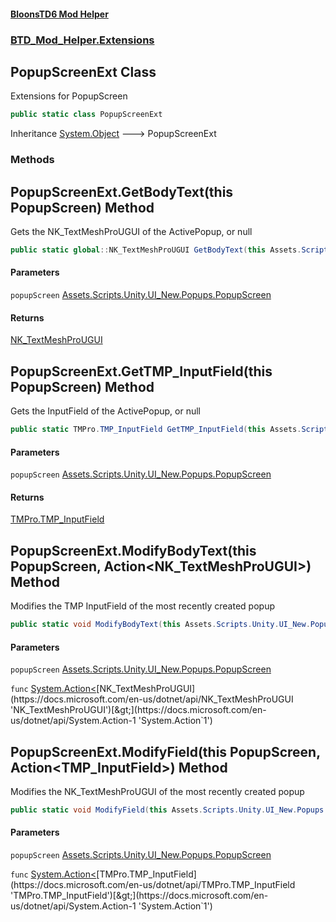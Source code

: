 #### [BloonsTD6 Mod Helper](README.md 'README')
### [BTD_Mod_Helper.Extensions](README.md#BTD_Mod_Helper.Extensions 'BTD_Mod_Helper.Extensions')

## PopupScreenExt Class

Extensions for PopupScreen

```csharp
public static class PopupScreenExt
```

Inheritance [System.Object](https://docs.microsoft.com/en-us/dotnet/api/System.Object 'System.Object') &#129106; PopupScreenExt
### Methods

<a name='BTD_Mod_Helper.Extensions.PopupScreenExt.GetBodyText(thisAssets.Scripts.Unity.UI_New.Popups.PopupScreen)'></a>

## PopupScreenExt.GetBodyText(this PopupScreen) Method

Gets the NK_TextMeshProUGUI of the ActivePopup, or null

```csharp
public static global::NK_TextMeshProUGUI GetBodyText(this Assets.Scripts.Unity.UI_New.Popups.PopupScreen popupScreen);
```
#### Parameters

<a name='BTD_Mod_Helper.Extensions.PopupScreenExt.GetBodyText(thisAssets.Scripts.Unity.UI_New.Popups.PopupScreen).popupScreen'></a>

`popupScreen` [Assets.Scripts.Unity.UI_New.Popups.PopupScreen](https://docs.microsoft.com/en-us/dotnet/api/Assets.Scripts.Unity.UI_New.Popups.PopupScreen 'Assets.Scripts.Unity.UI_New.Popups.PopupScreen')

#### Returns
[NK_TextMeshProUGUI](https://docs.microsoft.com/en-us/dotnet/api/NK_TextMeshProUGUI 'NK_TextMeshProUGUI')

<a name='BTD_Mod_Helper.Extensions.PopupScreenExt.GetTMP_InputField(thisAssets.Scripts.Unity.UI_New.Popups.PopupScreen)'></a>

## PopupScreenExt.GetTMP_InputField(this PopupScreen) Method

Gets the InputField of the ActivePopup, or null

```csharp
public static TMPro.TMP_InputField GetTMP_InputField(this Assets.Scripts.Unity.UI_New.Popups.PopupScreen popupScreen);
```
#### Parameters

<a name='BTD_Mod_Helper.Extensions.PopupScreenExt.GetTMP_InputField(thisAssets.Scripts.Unity.UI_New.Popups.PopupScreen).popupScreen'></a>

`popupScreen` [Assets.Scripts.Unity.UI_New.Popups.PopupScreen](https://docs.microsoft.com/en-us/dotnet/api/Assets.Scripts.Unity.UI_New.Popups.PopupScreen 'Assets.Scripts.Unity.UI_New.Popups.PopupScreen')

#### Returns
[TMPro.TMP_InputField](https://docs.microsoft.com/en-us/dotnet/api/TMPro.TMP_InputField 'TMPro.TMP_InputField')

<a name='BTD_Mod_Helper.Extensions.PopupScreenExt.ModifyBodyText(thisAssets.Scripts.Unity.UI_New.Popups.PopupScreen,System.Action_global__NK_TextMeshProUGUI_)'></a>

## PopupScreenExt.ModifyBodyText(this PopupScreen, Action<NK_TextMeshProUGUI>) Method

Modifies the TMP InputField of the most recently created popup

```csharp
public static void ModifyBodyText(this Assets.Scripts.Unity.UI_New.Popups.PopupScreen popupScreen, System.Action<global::NK_TextMeshProUGUI> func);
```
#### Parameters

<a name='BTD_Mod_Helper.Extensions.PopupScreenExt.ModifyBodyText(thisAssets.Scripts.Unity.UI_New.Popups.PopupScreen,System.Action_global__NK_TextMeshProUGUI_).popupScreen'></a>

`popupScreen` [Assets.Scripts.Unity.UI_New.Popups.PopupScreen](https://docs.microsoft.com/en-us/dotnet/api/Assets.Scripts.Unity.UI_New.Popups.PopupScreen 'Assets.Scripts.Unity.UI_New.Popups.PopupScreen')

<a name='BTD_Mod_Helper.Extensions.PopupScreenExt.ModifyBodyText(thisAssets.Scripts.Unity.UI_New.Popups.PopupScreen,System.Action_global__NK_TextMeshProUGUI_).func'></a>

`func` [System.Action&lt;](https://docs.microsoft.com/en-us/dotnet/api/System.Action-1 'System.Action`1')[NK_TextMeshProUGUI](https://docs.microsoft.com/en-us/dotnet/api/NK_TextMeshProUGUI 'NK_TextMeshProUGUI')[&gt;](https://docs.microsoft.com/en-us/dotnet/api/System.Action-1 'System.Action`1')

<a name='BTD_Mod_Helper.Extensions.PopupScreenExt.ModifyField(thisAssets.Scripts.Unity.UI_New.Popups.PopupScreen,System.Action_TMPro.TMP_InputField_)'></a>

## PopupScreenExt.ModifyField(this PopupScreen, Action<TMP_InputField>) Method

Modifies the NK_TextMeshProUGUI of the most recently created popup

```csharp
public static void ModifyField(this Assets.Scripts.Unity.UI_New.Popups.PopupScreen popupScreen, System.Action<TMPro.TMP_InputField> func);
```
#### Parameters

<a name='BTD_Mod_Helper.Extensions.PopupScreenExt.ModifyField(thisAssets.Scripts.Unity.UI_New.Popups.PopupScreen,System.Action_TMPro.TMP_InputField_).popupScreen'></a>

`popupScreen` [Assets.Scripts.Unity.UI_New.Popups.PopupScreen](https://docs.microsoft.com/en-us/dotnet/api/Assets.Scripts.Unity.UI_New.Popups.PopupScreen 'Assets.Scripts.Unity.UI_New.Popups.PopupScreen')

<a name='BTD_Mod_Helper.Extensions.PopupScreenExt.ModifyField(thisAssets.Scripts.Unity.UI_New.Popups.PopupScreen,System.Action_TMPro.TMP_InputField_).func'></a>

`func` [System.Action&lt;](https://docs.microsoft.com/en-us/dotnet/api/System.Action-1 'System.Action`1')[TMPro.TMP_InputField](https://docs.microsoft.com/en-us/dotnet/api/TMPro.TMP_InputField 'TMPro.TMP_InputField')[&gt;](https://docs.microsoft.com/en-us/dotnet/api/System.Action-1 'System.Action`1')